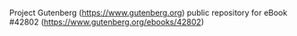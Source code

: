 Project Gutenberg (https://www.gutenberg.org) public repository for eBook #42802 (https://www.gutenberg.org/ebooks/42802)
